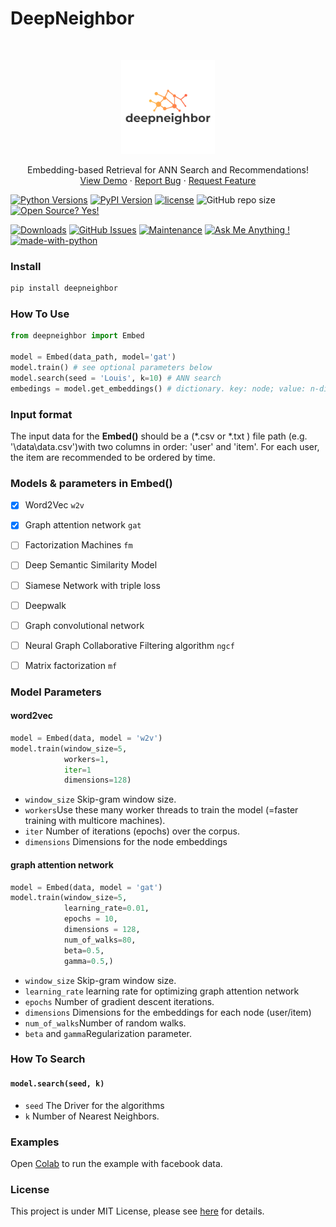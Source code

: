 # DeepNeighbor
<br />
<p align="center">
  <a >
    <img src="deepneighbor_logo.png" alt="Logo" width="150" height="150">
  </a>
  <p align="center">
    Embedding-based Retrieval for ANN Search and Recommendations!
    <br />
    <a href="https://colab.research.google.com/drive/1j6uWt_YYyHBQDK7EN3f5GTTZTmNn2Xc5?usp=sharing">View Demo</a>
    ·
    <a href="https://github.com/Lou1sWang/deepneighbor/issues">Report Bug</a>
    ·
    <a href="https://github.com/Lou1sWang/deepneighbor/issues">Request Feature</a>
  </p>
</p>

[![Python Versions](https://img.shields.io/pypi/pyversions/deepneighbor.svg)](https://pypi.org/project/deepneighbor)
[![PyPI Version](https://img.shields.io/pypi/v/deepneighbor.svg)](https://pypi.org/project/deepneighbor)
[![license](https://img.shields.io/github/license/LouisBIGDATA/deepneighbor.svg?maxAge=2592000)](https://github.com/LouisBIGDATA/deepneighbor)
![GitHub repo size](https://img.shields.io/github/repo-size/Lou1sWang/deepneighbor)
[![Open Source? Yes!](https://badgen.net/badge/Open%20Source%20%3F/Yes%21/blue?icon=github)](https://github.com/Lou1sWang/deepneighbor/)


[![Downloads](https://pepy.tech/badge/deepneighbor)](https://pepy.tech/project/deepneighbor)
[![GitHub Issues](https://img.shields.io/github/issues/Lou1sWang/deepneighbor.svg)](https://github.com/Lou1sWang/deepneighbor/issues)
[![Maintenance](https://img.shields.io/badge/Maintained%3F-yes-green.svg)](https://GitHub.com/Lou1sWang/deepneighbor/graphs/commit-activity)
[![Ask Me Anything !](https://img.shields.io/badge/Ask%20me-anything-1abc9c.svg)](louiswang524@gmail.com)
[![made-with-python](https://img.shields.io/badge/Made%20with-Python-1f425f.svg)](https://www.python.org/)


### Install
```python
pip install deepneighbor
```
### How To Use

```python
from deepneighbor import Embed

model = Embed(data_path, model='gat')
model.train() # see optional parameters below
model.search(seed = 'Louis', k=10) # ANN search
embedings = model.get_embeddings() # dictionary. key: node; value: n-dim node embedding
```
### Input format
The input data for the **Embed()** should be a (*.csv or *.txt ) file path (e.g. '\data\data.csv')with two columns in order: 'user' and 'item'. For each user, the item are recommended to be ordered by time.
### Models & parameters in Embed()
- [x] Word2Vec `w2v`
- [x] Graph attention network                    `gat`
- [ ] Factorization Machines `fm`
- [ ] Deep Semantic Similarity Model
- [ ] Siamese Network with triple loss
- [ ] Deepwalk
- [ ] Graph convolutional network
- [ ] Neural Graph Collaborative Filtering algorithm `ngcf`
- [ ] Matrix factorization `mf`


### Model Parameters
#### word2vec
```python
model = Embed(data, model = 'w2v')
model.train(window_size=5,
            workers=1,
            iter=1
            dimensions=128)
```
- ```window_size``` Skip-gram window size.
- ```workers```Use these many worker threads to train the model (=faster training with multicore machines).
- ```iter``` Number of iterations (epochs) over the corpus.
- ```dimensions``` Dimensions for the node embeddings


#### graph attention network 
```python
model = Embed(data, model = 'gat')
model.train(window_size=5,
            learning_rate=0.01,
            epochs = 10,
            dimensions = 128,
            num_of_walks=80,
            beta=0.5,
            gamma=0.5,)
```
- ```window_size``` Skip-gram window size.
- ```learning_rate``` learning rate for optimizing graph attention network
- ```epochs``` Number of gradient descent iterations.
- ```dimensions``` Dimensions for the embeddings for each node (user/item)
- ```num_of_walks```Number of random walks.
- ```beta``` and ```gamma```Regularization parameter.

### How To Search
#### ```model.search(seed, k)```
- ```seed``` The Driver for the algorithms
- ```k``` Number of Nearest Neighbors.

### Examples
Open [Colab](https://colab.research.google.com/drive/1j6uWt_YYyHBQDK7EN3f5GTTZTmNn2Xc5?usp=sharing) to run the example with facebook data.

### License
This project is under MIT License, please see [here](LICENSE) for details.
